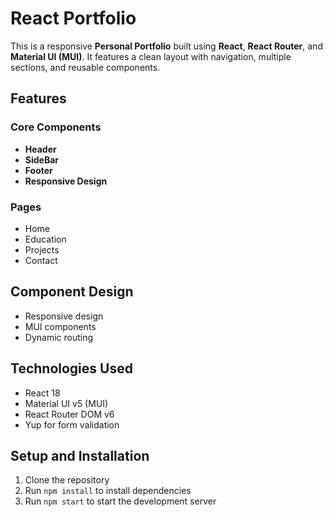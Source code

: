 # React Portfolio

This is a responsive **Personal Portfolio** built using **React**, **React Router**, and **Material UI (MUI)**. It features a clean layout with navigation, multiple sections, and reusable components.

## Features

### Core Components
- **Header** 
- **SideBar** 
- **Footer** 
- **Responsive Design** 

### Pages
- Home
- Education
- Projects 
- Contact 

## Component Design

- Responsive design
- MUI components
- Dynamic routing

## Technologies Used

- React 18
- Material UI v5 (MUI)
- React Router DOM v6
- Yup for form validation

## Setup and Installation

1. Clone the repository
2. Run `npm install` to install dependencies
3. Run `npm start` to start the development server
